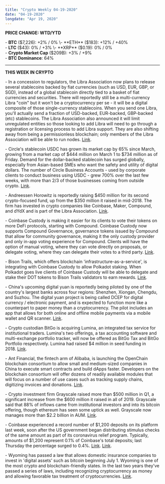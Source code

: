 ```yaml
---
title: "Crypto Weekly 04-19-2020"
date: "04-19-2020"
longdate: "Apr 19, 2020"
---
```


**PRICE CHANGE: WTD/YTD**

\- **BTC** ($7,226): +2% / 0%  
\- **ETH** ($183): +12% / +40%  
\- **LTC** ($43): 0% / +3%  
\- **XRP** ($0.19): 0% / 0%  
\- **Crypto Market Cap** ($209B): +3% / +9%   
\- **BTC Dominance**: 64%



---

**THIS WEEK IN CRYPTO**

\- In a concession to regulators, the Libra Association now plans to release several stablecoins backed by fiat currencies (such as USD, EUR, GBP, or SGD), instead of a global stablecoin directly tied to a basket of fiat currencies and securities. There will reportedly still be a multi-currency Libra "coin" but it won't be a cryptocurrency per se - it will be a digital composite of those single-currency stablecoins. When you send one Libra, you'll actually send a fraction of USD-backed, EUR-backed, GBP-backed (etc) stablecoins. The Libra Association also announced it will limit unregulated entities so those looking to add Libra will need to go through a registration or licensing process to add Libra support. They are also shifting away from being a permissionless blockchain; only members of the Libra Association will be able to run nodes. [Link](https://techcrunch.com/2020/04/16/facebook-backed-association-revamps-libra-following-regulatory-concerns/).   
  
\- Circle's stablecoin USDC has grown its market cap by 65% since March, growing from a market cap of $444 million on March 1 to $734 million as of Friday. Demand for the dollar-backed stablecoin has surged globally, especially from Asian-based SMEs who want the safety and utility of digital dollars. The number of Circle Business Accounts - used by corporate clients to conduct business using USDC - grew 700% over the last few weeks, with more than 2/3 of those businesses coming from outside crypto. [Link](https://www.coindesk.com/circle-ceo-claims-explosive-stablecoin-demand-from-everyday-businesses).   
  
\- Andreessen Horowitz is reportedly raising $450 million for its second crypto-focused fund, up from the $350 million it raised in mid-2018. The firm has invested in crypto companies like Coinbase, Maker, Compound, and dYdX and is part of the Libra Association. [Link](https://www.theblockcrypto.com/linked/61824/a16z-crypto-fund-report-raising).   
  
\- Coinbase Custody is making it easier for its clients to vote their tokens on more DeFi protocols, starting with Compound. Coinbase Custody now supports Compound Governance, governance tokens issued by Compound that allow for community governance, making it the only custody provider and only in-app voting experience for Compound. Clients will have the option of manual voting, where they can vote directly on proposals, or delegate voting, where they can delegate their votes to a third party. [Link](https://blog.coinbase.com/coinbase-custody-rolls-out-support-for-compound-governance-2e8984721e61).   
  
\- Bison Trails, which offers blockchain 'infrastructure-as-a-service', is integrating with Coinbase Custody to allow Polkadot staking. When Polkadot goes live clients of Coinbase Custody will be able to delegate and stake their DOT tokens to Bison Trails validators to earn rewards. [Link](https://decrypt.co/25409/libra-member-bison-trails-teams-with-coinbase-for-polkadot-staking).   
  
\- China's upcoming digital yuan is reportedly being piloted by one of the country's largest banks across four regions: Shenzhen, Xiongan, Chengdu, and Suzhou. The digital yuan project is being called DCEP for digital currency / electronic payment, and is expected to function more like a counterpart to paper money than a cryptocurrency. The pilot includes an app that allows for both online and offline mobile payments via a mobile wallet and QR scanner. [Link](https://decrypt.co/25465/has-chinas-digital-currency-gone-into-public-beta).   
  
\- Crypto custodian BitGo is acquiring Lumina, an integrated tax service for institutional traders. Lumina's two offerings, a tax accounting software and multi-exchange portfolio tracker, will now be offered as BitGo Tax and BitGo Portfolio respectively. Lumina had raised $4 million in seed funding in 2018. [Link](https://cointelegraph.com/news/bitgo-offers-tax-tracking-services-for-institutional-clients-by-acquiring-lumina).   
  
\- Ant Financial, the fintech arm of Alibaba, is launching the OpenChain blockchain consortium to allow small and medium-sized companies in China to execute smart contracts and build dApps faster. Developers on the blockchain consortium will offer dozens of readily available modules that will focus on a number of use cases such as tracking supply chains, digitizing invoices and donations. [Link](https://medium.com/@Zealtitus/alibaba-launches-its-own-blockchain-platform-via-ant-financial-114a13f5c2de).   
  
\- Crypto investment firm Grayscale raised more than $500 million in Q1, a significant increase from the $600 million it raised in all of 2019. Grayscale said that 88% of inflows came from institutional investors and into its bitcoin offering, though ethereum has seen some uptick as well. Grayscale now manages more than $2.2 billion in AUM. [Link](https://www.coindesk.com/grayscale-says-it-raised-a-record-500m-in-first-quarter).   
  
\- Coinbase experienced a record number of $1,200 deposits on its platform last week, soon after the US government began distributing stimulus checks of the same amount as part of its coronavirus relief program. Typically, amounts of $1,200 represent 0.1% of Coinbase's total deposits; last Thursday the percentage surged to 0.4%. [Link](https://twitter.com/brian_armstrong/status/1250907110730170370). [Link](https://invezz.com/news/2020/04/17/coinbase-reports-a-record-number-of-the-1200-deposits/).   
  
\- Wyoming has passed a law that allows domestic insurance companies to invest in 'digital assets' such as bitcoin beginning July 1. Wyoming is one of the most crypto and blockchain-friendly states. In the last two years they've passed a series of laws, including recognizing cryptocurrency as money and allowing favorable tax treatment of cryptocurrencies. [Link](https://www.theblockcrypto.com/post/62059/wyoming-passes-law-to-allow-insurance-companies-to-invest-in-bitcoin-and-other-cryptocurrencies).